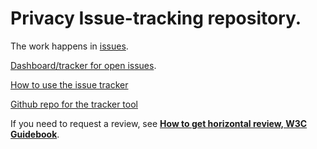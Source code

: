 # Privacy Issue-tracking repository.

The work happens in [issues](https://github.com/w3cping/tracking-issues/issues).

[Dashboard/tracker for open issues](https://www.w3.org/PM/horizontal/?repo=w3cping/tracking-issues).

[How to use the issue tracker](https://www.w3.org/PM/horizontal/HOWTO)

[Github repo for the tracker tool](https://github.com/w3c/horizontal-issue-tracker/issues)

If you need to request a review, see **[How to get horizontal review, W3C Guidebook]([https://github.com/w3cping/privacy-request](https://www.w3.org/guide/documentreview/#how-to-get-horizontal-review))**.
